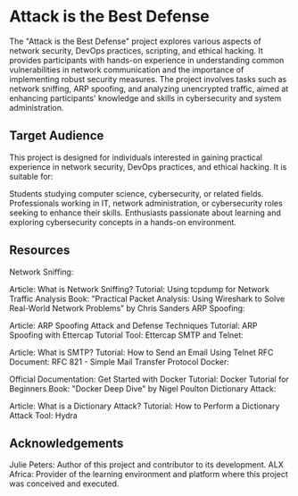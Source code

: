 
# Attack is the Best Defense


The "Attack is the Best Defense" project explores various aspects of network security, DevOps practices, scripting, and ethical hacking. It provides participants with hands-on experience in understanding common vulnerabilities in network communication and the importance of implementing robust security measures. The project involves tasks such as network sniffing, ARP spoofing, and analyzing unencrypted traffic, aimed at enhancing participants' knowledge and skills in cybersecurity and system administration.


## Target Audience

This project is designed for individuals interested in gaining practical experience in network security, DevOps practices, and ethical hacking. It is suitable for:

Students studying computer science, cybersecurity, or related fields.
Professionals working in IT, network administration, or cybersecurity roles seeking to enhance their skills.
Enthusiasts passionate about learning and exploring cybersecurity concepts in a hands-on environment.

## Resources

Network Sniffing:

Article: What is Network Sniffing?
Tutorial: Using tcpdump for Network Traffic Analysis
Book: "Practical Packet Analysis: Using Wireshark to Solve Real-World Network Problems" by Chris Sanders
ARP Spoofing:

Article: ARP Spoofing Attack and Defense Techniques
Tutorial: ARP Spoofing with Ettercap Tutorial
Tool: Ettercap
SMTP and Telnet:

Article: What is SMTP?
Tutorial: How to Send an Email Using Telnet
RFC Document: RFC 821 - Simple Mail Transfer Protocol
Docker:

Official Documentation: Get Started with Docker
Tutorial: Docker Tutorial for Beginners
Book: "Docker Deep Dive" by Nigel Poulton
Dictionary Attack:

Article: What is a Dictionary Attack?
Tutorial: How to Perform a Dictionary Attack
Tool: Hydra

## Acknowledgements

Julie Peters: Author of this project and contributor to its development.
ALX Africa: Provider of the learning environment and platform where this project was conceived and executed.

 
